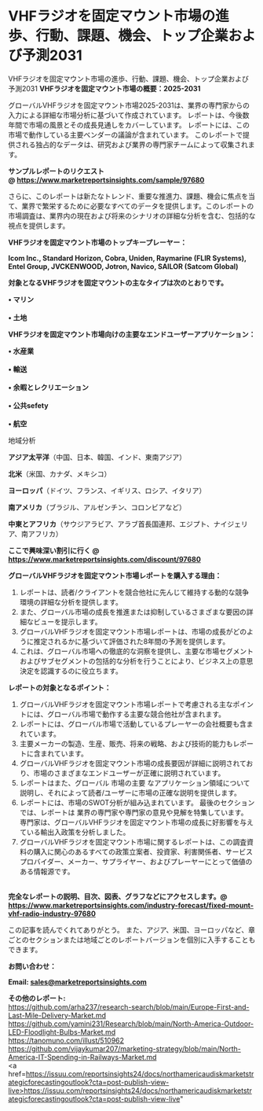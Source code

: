 # VHFラジオを固定マウント市場の進歩、行動、課題、機会、トップ企業および予測2031
VHFラジオを固定マウント市場の進歩、行動、課題、機会、トップ企業および予測2031
<strong><b>VHFラジオを固定マウント市場の概要：2025-2031</b></strong>

グローバルVHFラジオを固定マウント市場2025-2031は、業界の専門家からの入力による詳細な市場分析に基づいて作成されています。 レポートは、今後数年間で市場の風景とその成長見通しをカバーしています。 レポートには、この市場で動作している主要ベンダーの議論が含まれています。 このレポートで提供される独占的なデータは、研究および業界の専門家チームによって収集されます。

<strong>サンプルレポートのリクエスト @ <a href=https://www.marketreportsinsights.com/sample/97680>https://www.marketreportsinsights.com/sample/97680</a></strong>

さらに、このレポートは新たなトレンド、重要な推進力、課題、機会に焦点を当て、業界で繁栄するために必要なすべてのデータを提供します。このレポートの市場調査は、業界内の現在および将来のシナリオの詳細な分析を含む、包括的な視点を提供します。

<strong>VHFラジオを固定マウント市場のトップキープレーヤー：</strong>

<strong>Icom Inc., Standard Horizon, Cobra, Uniden, Raymarine (FLIR Systems), Entel Group, JVCKENWOOD, Jotron, Navico, SAILOR (Satcom Global)</strong>

<strong><b>対象となるVHFラジオを固定マウントの主なタイプは次のとおりです。</b></strong>

<strong>• マリン<br><br>• 土地</strong>

<strong><b>VHFラジオを固定マウント市場向けの主要なエンドユーザーアプリケーション：</b></strong>

<strong>• 水産業<br><br>• 輸送<br><br>• 余暇とレクリエーション<br><br>• 公共sefety<br><br>• 航空</strong>

 地域分析

<strong><b>アジア太平洋</b></strong>（中国、日本、韓国、インド、東南アジア）

<strong><b>北米</b></strong>（米国、カナダ、メキシコ）

<strong><b>ヨーロッパ</b></strong>（ドイツ、フランス、イギリス、ロシア、イタリア）

<strong><b>南アメリカ</b></strong>（ブラジル、アルゼンチン、コロンビアなど）

<strong><b>中東とアフリカ</b></strong>（サウジアラビア、アラブ首長国連邦、エジプト、ナイジェリア、南アフリカ）

<strong>ここで興味深い割引に行く @ <a href=https://www.marketreportsinsights.com/discount/97680>https://www.marketreportsinsights.com/discount/97680</a></strong>

<strong><b>グローバルVHFラジオを固定マウント市場レポートを購入する理由：</b></strong>
<ol>
  <li>レポートは、読者/クライアントを競合他社に先んじて維持する動的な競争環境の詳細な分析を提供します。</li>
  <li>また、グローバル市場の成長を推進または抑制しているさまざまな要因の詳細なビューを提示します。</li>
  <li>グローバルVHFラジオを固定マウント市場レポートは、市場の成長がどのように推定されるかに基づいて評価された8年間の予測を提供します。</li>
  <li>これは、グローバル市場への徹底的な洞察を提供し、主要な市場セグメントおよびサブセグメントの包括的な分析を行うことにより、ビジネス上の意思決定を認識するのに役立ちます。</li>
</ol>
<strong><b>レポートの対象となるポイント：</b></strong>
<ol>
  <li>グローバルVHFラジオを固定マウント市場レポートで考慮される主なポイントには、グローバル市場で動作する主要な競合他社が含まれます。</li>
  <li>レポートには、グローバル市場で活動しているプレーヤーの会社概要も含まれています。</li>
  <li>主要メーカーの製造、生産、販売、将来の戦略、および技術的能力もレポートに含まれています。</li>
  <li>グローバルVHFラジオを固定マウント市場の成長要因が詳細に説明されており、市場のさまざまなエンドユーザーが正確に説明されています。</li>
  <li>レポートはまた、グローバル 市場の主要 なアプリケーション領域について説明し、それによって読者/ユーザーに市場の正確な説明を提供します。</li>
  <li>レポートには、市場のSWOT分析が組み込まれています。 最後のセクションでは、レポートは 業界の専門家や専門家の意見や見解を特集しています。 専門家は、グローバルVHFラジオを固定マウント市場の成長に好影響を与えている輸出入政策を分析しました。</li>
  <li>グローバルVHFラジオを固定マウント市場に関するレポートは、この調査資料の購入に関心のあるすべての政策立案者、投資家、利害関係者、サービスプロバイダー、メーカー、サプライヤー、およびプレーヤーにとって価値のある情報源です。</li>
</ol><br>
<strong>完全なレポートの説明、目次、図表、グラフなどにアクセスします。@ <a href=https://www.marketreportsinsights.com/industry-forecast/fixed-mount-vhf-radio-industry-97680>https://www.marketreportsinsights.com/industry-forecast/fixed-mount-vhf-radio-industry-97680</a></strong>

この記事を読んでくれてありがとう。 また、アジア、米国、ヨーロッパなど、章ごとのセクションまたは地域ごとのレポートバージョンを個別に入手することもできます。

<strong><b>お問い合わせ：</b></strong>

<strong>Email: </strong><a href=mailto:sales@marketreportsinsights.com><strong>sales@marketreportsinsights.com</strong></a>

<strong>その他のレポート:</strong>
<br>
<a href=https://github.com/arha237/research-search/blob/main/Europe-First-and-Last-Mile-Delivery-Market.md>https://github.com/arha237/research-search/blob/main/Europe-First-and-Last-Mile-Delivery-Market.md</a>
<br>
<a href=https://github.com/yamini231/Research/blob/main/North-America-Outdoor-LED-Floodlight-Bulbs-Market.md>https://github.com/yamini231/Research/blob/main/North-America-Outdoor-LED-Floodlight-Bulbs-Market.md</a>
<br>
<a href=https://tanomuno.com/illust/510962>https://tanomuno.com/illust/510962</a>
<br>
<a href=https://github.com/vijaykumar207/marketing-strategy/blob/main/North-America-IT-Spending-in-Railways-Market.md>https://github.com/vijaykumar207/marketing-strategy/blob/main/North-America-IT-Spending-in-Railways-Market.md</a>
<br>
<a href=https://issuu.com/reportsinsights24/docs/northamericaudiskmarketstrategicforecastingoutlook?cta=post-publish-view-live>https://issuu.com/reportsinsights24/docs/northamericaudiskmarketstrategicforecastingoutlook?cta=post-publish-view-live</a>"
